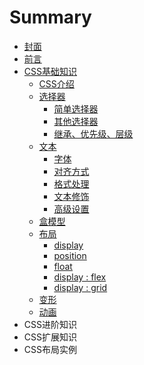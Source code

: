# Summary

* [封面](README.md)
* [前言](INDEX.md)
* [CSS基础知识](CSS-base/README.md)
  * [CSS介绍](CSS-base/cssjie-shao.md)
  * [选择器](CSS-base/xuan-ze-qi.md)
    * [简单选择器](CSS-base/xuan-ze-qi/jian-dan-xuan-ze-qi.md)
    * [其他选择器](CSS-base/xuan-ze-qi/qi-ta-xuan-ze-qi.md)
    * [继承、优先级、层级](CSS-base/xuan-ze-qi/ji-cheng-3001-you-xian-ji-3001-ceng-ji.md)
  * [文本](CSS-base/wen-ben.md)
    * [字体](CSS-base/wen-ben/zi-ti.md)
    * [对齐方式](CSS-base/wen-ben/dui-qi-fang-shi.md)
    * [格式处理](CSS-base/wen-ben/ge-shi-chu-li.md)
    * [文本修饰](CSS-base/wen-ben/wen-ben-xiu-shi.md)
    * [高级设置](CSS-base/wen-ben/gao-ji-she-zhi.md)
  * [盒模型](CSS-base/he-mo-xing.md)
  * [布局](CSS-base/bu-ju.md)
    * [display](CSS-base/bu-ju/display.md)
    * [position](CSS-base/bu-ju/position.md)
    * [float](CSS-base/bu-ju/float.md)
    * [display : flex](CSS-base/bu-ju/display-flex.md)
    * [display : grid](CSS-base/bu-ju/display-grid.md)
  * [变形](CSS-base/bian-xing.md)
  * [动画](CSS-base/dong-hua.md)
* CSS进阶知识
* CSS扩展知识
* CSS布局实例

